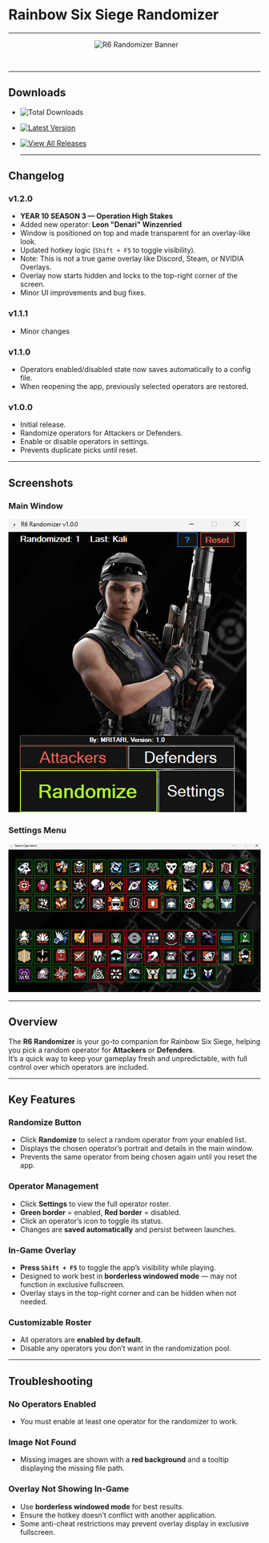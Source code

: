 # Rainbow Six Siege Randomizer

---

<div align="center">

  <img src="https://repository-images.githubusercontent.com/1047158448/e056a73f-18d0-4e22-b576-99d3b76548b6" alt="R6 Randomizer Banner" />

  <br />

</div>

---

## Downloads
- ![Total Downloads](https://img.shields.io/github/downloads/mritari/Rainbow-Six-Siege-Randomizer/total?style=for-the-badge)
- [![Latest Version](https://img.shields.io/github/v/release/mritari/Rainbow-Six-Siege-Randomizer?style=for-the-badge)](https://github.com/mritari/Rainbow-Six-Siege-Randomizer/releases/latest)  
- [![View All Releases](https://img.shields.io/badge/View%20All-Releases-blue?style=for-the-badge)](https://github.com/mritari/Rainbow-Six-Siege-Randomizer/releases)

  ---

## Changelog

### v1.2.0
- **YEAR 10 SEASON 3 — Operation High Stakes**
- Added new operator: **Leon "Denari" Winzenried**
- Window is positioned on top and made transparent for an overlay-like look.
- Updated hotkey logic (`Shift + F5` to toggle visibility).
- Note: This is not a true game overlay like Discord, Steam, or NVIDIA Overlays.
- Overlay now starts hidden and locks to the top-right corner of the screen.
- Minor UI improvements and bug fixes.

### v1.1.1
- Minor changes

### v1.1.0
- Operators enabled/disabled state now saves automatically to a config file.
- When reopening the app, previously selected operators are restored.

### v1.0.0
- Initial release.
- Randomize operators for Attackers or Defenders.
- Enable or disable operators in settings.
- Prevents duplicate picks until reset.

--- 

## Screenshots 

### Main Window 
![Main Window](images/ss.png) 

### Settings Menu 
![Settings Menu](images/ss2.png) 

---

## Overview
The **R6 Randomizer** is your go-to companion for Rainbow Six Siege, helping you pick a random operator for **Attackers** or **Defenders**.  
It’s a quick way to keep your gameplay fresh and unpredictable, with full control over which operators are included.

---

## Key Features

### Randomize Button
- Click **Randomize** to select a random operator from your enabled list.  
- Displays the chosen operator’s portrait and details in the main window.  
- Prevents the same operator from being chosen again until you reset the app.

### Operator Management
- Click **Settings** to view the full operator roster.  
- **Green border** = enabled, **Red border** = disabled.  
- Click an operator’s icon to toggle its status.  
- Changes are **saved automatically** and persist between launches.

### In-Game Overlay
- **Press `Shift + F5`** to toggle the app’s visibility while playing.  
- Designed to work best in **borderless windowed mode** — may not function in exclusive fullscreen.  
- Overlay stays in the top-right corner and can be hidden when not needed.

### Customizable Roster
- All operators are **enabled by default**.  
- Disable any operators you don’t want in the randomization pool.

---

## Troubleshooting

### No Operators Enabled
- You must enable at least one operator for the randomizer to work.

### Image Not Found
- Missing images are shown with a **red background** and a tooltip displaying the missing file path.

### Overlay Not Showing In-Game
- Use **borderless windowed mode** for best results.
- Ensure the hotkey doesn’t conflict with another application.
- Some anti-cheat restrictions may prevent overlay display in exclusive fullscreen.
